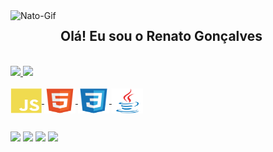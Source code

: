 <img align="left" alt="Nato-Gif" height="80" width="80" src="https://user-images.githubusercontent.com/88465590/128288675-51e7cf0c-4ca0-481e-ae04-d8ff1508f5e8.gif">

## Olá! Eu sou o Renato Gonçalves

<br>
<div>
  <a href="https://github.com/renatogonlop">
  <img height="180" src="https://github-readme-stats.vercel.app/api?username=renatogonlop&show_icons=true&theme=react&include_all_commits=true&count_private=true"/>
  <img height="100" src="https://github-readme-stats.vercel.app/api/top-langs/?username=renatogonlop&layout=compact&langs_count=5&theme=react"/>
</div>
  
<div style="display: inline_block"><br>
  <img align="center" alt="Nato-Js" height="40" width="50" src="https://raw.githubusercontent.com/devicons/devicon/master/icons/javascript/javascript-plain.svg">
  <img align="center" alt="Nato-HTML" height="40" width="50" src="https://raw.githubusercontent.com/devicons/devicon/master/icons/html5/html5-original.svg">
  <img align="center" alt="Nato-CSS" height="40" width="50" src="https://raw.githubusercontent.com/devicons/devicon/master/icons/css3/css3-original.svg">
  <img align="center" alt="Nato-Java" height="40" width="50" src="https://raw.githubusercontent.com/devicons/devicon/9f4f5cdb393299a81125eb5127929ea7bfe42889/icons/java/java-original.svg">
</div>

##

<div> 
  <a href="https://instagram.com/renatogonlop" target="_blank"><img src="https://img.shields.io/badge/-Instagram-%23E4405F?style=for-the-badge&logo=instagram&logoColor=white" target="_blank"></a>
 	<a href="https://discord.gg/Tj6FHw7yWp" target="_blank"><img src="https://img.shields.io/badge/Discord-7289DA?style=for-the-badge&logo=discord&logoColor=white" target="_blank"></a> 
  <a href = "mailto:renatogonlop@gmail.com"><img src="https://img.shields.io/badge/-Gmail-%23333?style=for-the-badge&logo=gmail&logoColor=white" target="_blank"></a>
  <a href="https://linkedin.com/in/renatogoncalveslopes" target="_blank"><img src="https://img.shields.io/badge/-LinkedIn-%230077B5?style=for-the-badge&logo=linkedin&logoColor=white" target="_blank"></a> 
</div>
